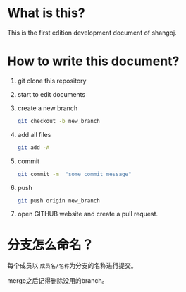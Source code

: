 # What is this?

This is the first edition development document of shangoj.

# How to write this document?

1. git clone this repository

2. start to edit documents

3. create a new branch  

   ```bash
   git checkout -b new_branch
   ```

4. add all files

   ```bash
   git add -A
   ```

5. commit 

   ```bash
   git commit -m  "some commit message"
   ```

6. push

   ```bash
   git push origin new_branch
   ```

7. open GITHUB website and create a pull request.

# 分支怎么命名？

每个成员以 `成员名/名称`为分支的名称进行提交。

merge之后记得删除没用的branch。